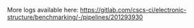More logs available here: https://gitlab.com/cscs-ci/electronic-structure/benchmarking/-/pipelines/201293930
